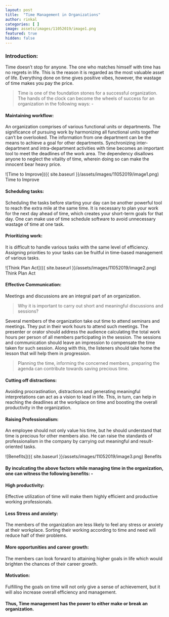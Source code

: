 ```yaml
---
layout: post
title:  "Time Management in Organizations"
author: rinkal
categories: [ ]
image: assets/images/11052019/image1.png
featured: true
hidden: false
---
```


### Introduction: 
Time doesn’t stop for anyone. The one who matches himself with time has no regrets in life. This is the reason it is regarded as the most valuable asset of life. Everything done on time gives positive vibes, however, the wastage of time makes you pay the price.

> Time is one of the foundation stones for a successful organization. The hands of the clock can become the wheels of success for an organization in the following ways: -

#### Maintaining workflow:
An organization comprises of various functional units or departments. The significance of pursuing work by harmonizing all functional units together can’t be overlooked. The information from one department can be the means to achieve a goal for other departments. Synchronizing inter-department and intra-department activities with time becomes an important tool to meet the deadlines of the work area. The dependency disallows anyone to neglect the vitality of time, wherein doing so can make the innocent bear heavy price.

![Time to Improve]({{ site.baseurl }}/assets/images/11052019/image1.png)
Time to Improve

#### Scheduling tasks:
Scheduling the tasks before starting your day can be another powerful tool to reach the extra mile at the same time. It is necessary to plan your work for the next day ahead of time, which creates your short-term goals for that day. One can make use of time schedule software to avoid unnecessary wastage of time at one task.

#### Prioritizing work:
It is difficult to handle various tasks with the same level of efficiency. Assigning priorities to your tasks can be fruitful in time-based management of various tasks. 

![Think Plan Act]({{ site.baseurl }}/assets/images/11052019/image2.png)
Think Plan Act

#### Effective Communication:
Meetings and discussions are an integral part of an organization.

>Why it is important to carry out short and meaningful discussions and sessions?

Several members of the organization take out time to attend seminars and meetings. They put in their work hours to attend such meetings. The presenter or orator should address the audience calculating the total work hours per person of all members participating in the session. The sessions and communication should leave an impression to compensate the time taken for such session. Along with this, the listeners should take home the lesson that will help them in progression.  

> Planning the time, informing the concerned members, preparing the agenda can contribute towards saving precious time.

#### Cutting off distractions:
Avoiding procrastination, distractions and generating meaningful interpretations can act as a vision to lead in life.  This, in turn, can help in reaching the deadlines at the workplace on time and boosting the overall productivity in the organization.

#### Raising Professionalism:
An employee should not only value his time, but he should understand that time is precious for other members also. He can raise the standards of professionalism in the company by carrying out meaningful and result-oriented tasks.

![Benefits]({{ site.baseurl }}/assets/images/11052019/image3.png)
Benefits

#### By inculcating the above factors while managing time in the organization, one can witness the following benefits: -

#### High productivity:	
Effective utilization of time will make them highly efficient and productive working professionals.

#### Less Stress and anxiety: 
The members of the organization are less likely to feel any stress or anxiety at their workplace. Sorting their working according to time and need will reduce half of their problems.

#### More opportunities and career growth:	
The members can look forward to attaining higher goals in life which would brighten the chances of their career growth.	

#### Motivation:	
Fulfilling the goals on time will not only give a sense of achievement, but it will also increase overall efficiency and management.

#### Thus, Time management has the power to either make or break an organization.
